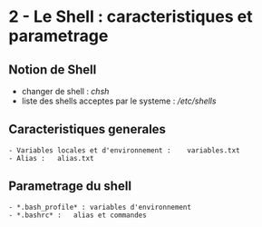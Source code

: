 # 2 - Le Shell : caracteristiques et parametrage

## Notion de Shell
- changer de shell : *chsh*
- liste des shells acceptes par le systeme :	*/etc/shells*

## Caracteristiques generales

	- Variables locales et d'environnement :	variables.txt
	- Alias :	alias.txt

## Parametrage du shell

	- *.bash_profile* :	variables d'environnement
	- *.bashrc* :	alias et commandes

